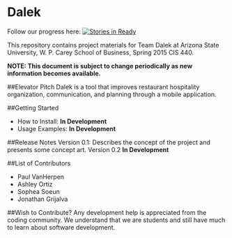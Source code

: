 # Dalek


Follow our progress here: [![Stories in Ready](https://badge.waffle.io/asu-cis-capstone/dalek.svg?label=ready&title=Ready)](http://waffle.io/asu-cis-capstone/dalek)


This repository contains project materials for Team Dalek at Arizona State University, W. P. Carey School of Business, Spring 2015 CIS 440.

**NOTE: This document is subject to change periodically as new information becomes available.**

##Elevator Pitch
Dalek is a tool that improves restaurant hospitality organization, communication, and planning through a mobile application.

##Getting Started
  - How to Install: **In Development**
  - Usage Examples: **In Development**
  
##Release Notes
  Version 0.1: Describes the concept of the project and presents some concept art.
  Version 0.2 **In Development**
  
##List of Contributors
* Paul VanHerpen
* Ashley Ortiz
* Sophea Soeun
* Jonathan Grijalva
  
##Wish to Contribute?
Any development help is appreciated from the coding community.  We understand that we are students and still have much to learn about software development.  
